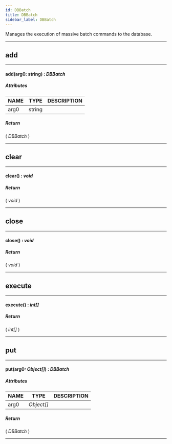 ```yaml
---
id: DBBatch
title: DBBatch
sidebar_label: DBBatch
---
```


Manages the execution of massive batch commands to the database.

---

## add

---

#### add(arg0: string) : _DBBatch_
##### Attributes

| NAME | TYPE | DESCRIPTION |
|---|---|---|
| arg0 | string |   |

##### Return

( _DBBatch_ )


---

## clear

---

#### clear() : _void_
##### Return

( _void_ )


---

## close

---

#### close() : _void_
##### Return

( _void_ )


---

## execute

---

#### execute() : _int[]_
##### Return

( _int[]_ )


---

## put

---

#### put(arg0: _Object[]_) : _DBBatch_
##### Attributes

| NAME | TYPE | DESCRIPTION |
|---|---|---|
| arg0 | _Object[]_ |   |

##### Return

( _DBBatch_ )


---

